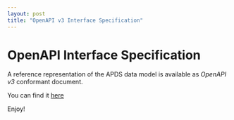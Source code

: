 ```yaml
---
layout: post
title: "OpenAPI v3 Interface Specification"
---
```

# OpenAPI Interface Specification

A reference representation of the APDS data model is available as _OpenAPI v3_ conformant document.

You can find it [here](https://github.com/parkingdata/spec)

Enjoy!
